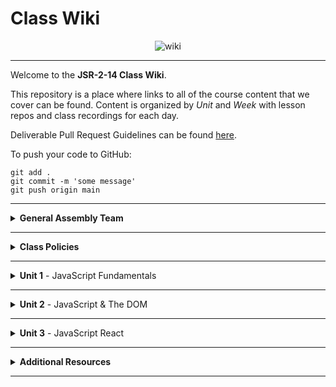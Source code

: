 # Class Wiki

<div align="center">
  <img src="https://i.imgur.com/e2Ma89q.png" alt="wiki">
</div>

____

Welcome to the <b>JSR-2-14 Class Wiki</b>.

This repository is a place where links to all of the course content that we cover can be found. Content is organized by <i>Unit</i> and <i>Week</i> with lesson repos and class recordings for each day.

Deliverable Pull Request Guidelines can be found [here](https://github.com/JSR-2-14/template_pull_request).

To push your code to GitHub:
```
git add .
git commit -m 'some message'
git push origin main
```

____

<details><summary><strong>General Assembly Team</strong></summary>

<ul type="none">

____

<div align="center">
  <img width="200px" src="https://i.imgur.com/CtbHzuV.png" alt="michael">
  <h3>Michael Lackey</h3>
  <h4>Lead Instructor</h4>
  <p>Hi! My name is Michael and I’ll be your <b>Lead Instructor</b> for the duration of the JSR-2-14 Course! My role will be to teach you everything you want to learn about JavaScript basics, and then take it even further by utilizing what we learn in JavaScript with the React Library to build some really awesome stuff!</p>
  <p>I am a software engineer with a proven track record in healthcare. I have a passion for people and love to tackle complex problems. As a seasoned leader, I am driven to help those I work with to see their potential. I’ve been with GA since 2020. I love styling with CSS and working with Front End dev frameworks like ReactJS!</p>
  <span><a href="https://github.com/mlackey9601">GitHub</a> | <a href="https://www.linkedin.com/in/michaelglackey/">LinkedIn</a> | <a href="https://michaellackey.com/">My Personal Website</a></span>
  <br>
</div>

____

<div align="center">
  <img width="200px" src="https://i.imgur.com/7e5DTEw.png" alt="filipe">
  <h3>Filipe Marques</h3>
  <h4>Instructional Associate</h4>
  <p>Hi! My name is Filipe and I’ll be your <b>Instructional Associate</b> for the duration of the JSR-2-14 Course! I will be checking your attendance, grading your assignments and helping you debug. I'll also even teach a few lessons!</p>
  <p>I am a recent graduate from GA's Software Engineering Immersive program, and I am excited to help everyone of you on this journey and make sure you get the most out of it!</p>
  <p>As a Developer I like to be innovative. I use algorithms, patterns and engineering principles to craft and mold products into something that users will love. At the same time I thrive on efficiency and work quickly.</p>
  <span><a href="https://github.com/filipeqm94">GitHub</a> | <a href="https://www.linkedin.com/in/marques-fq/">LinkedIn</a> | <a href="https://filipemarques.me/">My Personal Website</a></span>
  <br>
</div>

____

</ul>

</details>

____
<details><summary><strong>Class Policies</strong></summary><p>

Below, you will find Class Policies and Requirements as laid out in Orientation and conveyed by the Instructional Team.  We compile them here for your reference and review.

</p>

<ul type="none">

<li><details><summary><strong>Code of Conduct</strong></summary><p>

<ul>
  <li>Foster a productive classroom environment.</li>
  <li>Treat others with respect and dignity.</li>
  <li>Remember that everyone is coming at this with a different background.</li>
  <li>Professionalism in all methods of communication, both in-person <i>and</i> online.
    <ul>
      <li>Slack is an extension of our on-campus community. We ask that you remain courteous, respectful, and professional while engaging on Slack.</li>
    </ul>
  </li>
  <li><b>Zero tolerance for plagiarism and cheating.</b></li>
</ul>

</p></details></li>

<li><details><summary><strong>Deliverable Submission Requirements</strong></summary><p>

<ul>
  <li>Deliverables must be submitted following the <a href="https://github.com/JSR-2-14/template_pull_request">PR Guidelines</a>.</li>
  <li>Students must meet deliverable requirements for the submission to be marked as "Complete".</li>
  <li>Deliverables are <i>always</i> due the following class day at the beginning of class, unless otherwise stated.</li>
  <li>There is a grace period for re-submission or late submission.  All re-submits/late submits are due the <b>Monday following the week of assignment</b>.
    <ul>
      <li>Deliverables assigned on Fridays <b>do not</b> have a re-submit <i>or</i> late submit grace period.</li>
      <li>Deliverables submitted <i>after</i> the grace period <b>will not</b> be graded or accepted and will be marked as "Incomplete".</li>
    </ul>
  </li>
</ul>

</p></details></li>

<li><details><summary><strong>Graduation Requirements</strong></summary><p>

<ul>
  <li>Meet Project Requirements.
    <ul><li>Satisfactorily complete and present a project for <i>each</i> of the <b>3</b> units.</li></ul>
  </li>
  <li>Submit and complete a <i>minimum</i> of <b>80%</b> of deliverables (labs, homework, etc.).</li>
  <li>Adhere to attendance policy.
    <ul>
      <li>Students are allowed <b>3</b> absences over the <i>entire</i> course.</li>
      <li><b>3</b> tardies or early departures equals <b>1</b> absence.</li>
    </ul>
  </li>
</ul>

</p></details></li>

<li><details><summary><strong>A Note on Plagiarism</strong></summary><p>

<ul>
  <li>Plagiarism is a serious offense and grounds for immediate withdrawal.</li>
  <li>You are encouraged to ask others, including students, instructors, and sites like <i>Stack Overflow</i> for help. However, it is <b><i>not acceptable to copy</i></b> another persons code and submit it as your own. More importantly, it is detrimental to your own learning and growth.</li>
  <li>Small snippets of code that solve small problems taken from sites like <i>Stack Overflow</i> are generally an exception to this rule. If you aren't sure, it is your responsibility to <b><i>ask your instructor</i></b>. To be on the safe side, we ask that you credit the person/resource you got the code from in a comment, and let an instructor take a look at it.</li>
</ul>

</p></details></li>

<li><details><summary><strong>Observed Holidays</strong></summary><p>

<p>
The following dates are observed Holidays for this immersive.  There will be no class days on or within any of the date ranges listed below.  If you have any questions regarding Holidays, or have a special circumstance, please don't hesitate to reach out to your instructional team.
</p>

| Holiday | Dates |
|:---:|:---:|
| President's Day | February 21st, 2022 |

</p></details></li>

</ul></details>

____

<details><summary><strong>Unit 1</strong> - JavaScript Fundamentals</summary><p>

<ul type="none">

<details><summary><strong>Week 1</strong></summary>

<p>
In Week 1, we start off by getting all of our <b>Installations</b> done. We make sure we are all using <b>Slack</b>, the primary communication tool for our time at GA, and we make sure we are using one of the approved <b>browsers</b> for this course. Then we install <b>Homebrew</b>, which we will then use to install most of the other programs we will use throughout this course. In addition, we get our <b>Terminal</b> all set up.
</p>

| Monday: 2/14 | Wednesday: 2/16 |
|:---:|:---:|
| No Class | [Installations](https://ga-curriculum.vercel.app/docs/unit-1/installations) |


<ul type="none">

<details><summary>Class Recordings</summary>

| Monday: 2/14 | Wednesday: 2/16 |
|:---:|:---:|
| No Recording | [Recording](https://generalassembly.zoom.us/rec/share/WN5aVnpDaAwShk32-d3PpnSXNb6iSvYyDD7tnJ7ZzoYKKAXSwXZ3n9DzvNUiqiN5.ArisKG_MpxD6ltZT) |
|  | Passcode: `%&7RWHmk` |

</ul>

</details>

<details><summary><strong>Week 2</strong></summary>

<p>
In Week 2, we make sure we have a solid understanding of how to use the <b>Command Line</b>. We also discuss the fundamental aspects of using <b>GitHub</b> as our remote repository host. We also begin to learn about the basic <b>data types</b> in JavaScript.
</p>

| Monday: 2/21 | Wednesday: 2/23 |
|:---:|:---:|
| President's Day | [Command Line & GitHub](https://ga-curriculum.vercel.app/docs/unit-1/command-line-js) |
|  | [JS Data Types](https://ga-curriculum.vercel.app/docs/unit-1/data-types) |

<ul type="none">

<details><summary>Class Recordings</summary>

| Monday: 2/21 | Wednesday: 2/23 |
|:---:|:---:|
| No Recording | [Recording](https://generalassembly.zoom.us/rec/share/Q0cRNUvMeS5IhmqE9kgcqx9ThCIQ9JkFYMPe3ljqJog90Gw8ZPVu2D0942ddfl4.t5BFb-JmkOqEl633) |
|  | Passcode: `aTK5#XP4` |

</ul>

</details>

<details><summary><strong>Week 3</strong></summary>

<p>
In Week 3, we cover <b>conditional</b> statements in JavaScript as well as <b>loops</b>. Then we move into <b>functions</b> and how <b>scope</b> works in JavaScript.
</p>

| Monday: 2/28 | Wednesday: 3/2 |
|:---:|:---:|
| [Conditionals & Loops](https://ga-curriculum.vercel.app/docs/unit-1/conditionals-and-loops) | [Functions & Scope](https://ga-curriculum.vercel.app/docs/unit-1/functions-and-scope) |
|  | [Mad Libs Homework](https://ga-curriculum.vercel.app/docs/exercises/madlibs) |

<ul type="none">

<details><summary>Class Recordings</summary>

| Monday: 2/28 | Wednesday: 3/2 |
|:---:|:---:|
| [Recording](https://generalassembly.zoom.us/rec/share/EeAu6rMbFNex0-fQE0QbphWRkQqhed1VUOQGDYQKv4NFPw36hzyILbGMytRmVgQu.e8u2VJMrX26wxhPY) | [Recording](https://generalassembly.zoom.us/rec/share/XAzsAJK_uJABlgbusIW1DDicBqMbrVg5NOs1KOZ74sNVqzHV_83XSHrQL1v19u3u.l177QLZAoPWLw130) |
| Passcode: `tDG1=5Y%` | Passcode: `&13Xb^pJ` |

</ul>

</details>

<details><summary><strong>Week 4</strong></summary>

<p>
In Week 4, we go in depth with JavaScript <b>objects</b> and what a powerful data structure they can be. We are also introduced to our <b>first project</b>, a Choose Your Own Adventure game!
</p>

| Monday: 3/7 | Wednesday: 3/9 |
|:---:|:---:|
| [JS Objects](https://ga-curriculum.vercel.app/docs/unit-1/objects-and-json) | [Intro to Project 1](https://ga-curriculum.vercel.app/docs/projects/CYOA) |
| [Jurassic Objects Lab](https://ga-curriculum.vercel.app/docs/exercises/jurassic-objects) |  |

<ul type="none">

<details><summary>Class Recordings</summary>

| Monday: 3/7 | Wednesday: 3/9 |
|:---:|:---:|
| [Recording](https://generalassembly.zoom.us/rec/share/V8t9JHNppbTM3BIZQHqgoZkbeJ030vaHNX8X8TGMidzT8LPGhQMs2Wj5pH2zxO2p.XwfMoTo62a65iM3J) | [Recording](https://generalassembly.zoom.us/rec/share/KHzyOtoXP3GsmCu-P5aeLWeclfb5P8JB8xR04jeKC6Jho9vRQRarzpPvHVEvpQ.0ZmbbR9Xuci2AVsF) |
| Passcode: `wg8s+WNw` | Passcode: `0Awy=VT&` |

</ul>

</details>

</details>

____

<details><summary><strong>Unit 2</strong> - JavaScript & The DOM</summary><p>

<ul type="none">

<details><summary><strong>Week 5</strong></summary>

<p>
In Week 5, we are introduced to the <b>DOM</b>. Then we get some practice working with it by trying to fix up a certain someone's broken website. Then, we learn about JavaScript <b>events</b> that can affect the DOM. Finally, we cover <b>Higher Order Functions</b> and how they can make our code more efficient and easier to write.
</p>

| Monday | Wednesday |
|:---:|:---:|
| [Intro to the DOM](https://ga-curriculum.vercel.app/docs/unit-2/intro-to-dom) | [DOM Events](https://ga-curriculum.vercel.app/docs/unit-2/dom-events) |
| [Fast & Furious Lab](https://ga-curriculum.vercel.app/docs/exercises/js-fast-and-furious) | [Higher Order Functions](https://ga-curriculum.vercel.app/docs/unit-2/higher-order-functions) |
| []() | [Higher Order Functions Lab](https://ga-curriculum.vercel.app/docs/exercises/hof) |

<ul type="none">

<details><summary>Class Recordings</summary>

| Monday | Wednesday |
|:---:|:---:|
| [Recording](https://generalassembly.zoom.us/rec/share/MlmL_yeQmZwjaQV6tVjhoUguBafdmlCa2-4558Cakg_ShtzXC_RScF7e8xvQtypG.XyzuQGEVh8oeWoyW) | [Recording](https://generalassembly.zoom.us/rec/share/lfnfNeOcw9AJzvCKBoVa5SfIPcWH2RS0GhN0iN0YXsQHOLAUmgrxB0P-vIQlMD0.1oaxIzqL61EOKdNV) |
| Passcode: `2.qHw31x` | Passcode: `82&W6j+e` |

</ul>

</details>

<details><summary><strong>Week 6</strong></summary>

<p>
  In Week 6, we learn how to make <b>axios</b> calls to <b>APIs</b> in order to flesh our apps out with robust data.
</p>

| Monday | Wednesday |
|:---:|:---:|
| [JS & APIs](https://ga-curriculum.vercel.app/docs/unit-2/js-and-apis) | [Intro to Project 2](https://ga-curriculum.vercel.app/docs/unit-2/intro-to-API-site) |


<ul type="none">

<details><summary>Class Recordings</summary>

| Monday | Wednesday |
|:---:|:---:|
| [Recording](https://generalassembly.zoom.us/rec/share/Xlax8piqTRw9VB-wVqUOiNZk5jh5itZUY3O1u7HY5HISAZOMZIq3rCW--W_FnaXn.yqv8NSw9SA3iDLZC) | No Recording |
| Passcode: `V6zGE!h9` |  |

</ul>

<br>

</details>

</details>

____

<details><summary><strong>Unit 3</strong> - JavaScript React</summary><p>

<ul type="none">

<details><summary><strong>Week 7</strong></summary>

<p>
  In Week 7, we learn how we can use JavaScript with external libraries like <b>React</b> to make our web pages even more dynamic. We learn how <b>components</b> in React can make our code more modular and reusable. Then we learn how the relationships between our components matter by building out <b>Component Hierarchy Diagrams</b>. We learn to pass <b>props</b> between our components and get to practice this concept with a fun Lord of the Rings lab.
</p>

| Monday | Wednesday |
|:---:|:---:|
| [Intro to React](https://ga-curriculum.vercel.app/docs/unit-3/intro-react) | [Component Hierarchy Diagrams](https://ga-curriculum.vercel.app/docs/unit-3/component-hierarchy) |
| [React Components](https://ga-curriculum.vercel.app/docs/unit-3/react-components) | [React Props](https://ga-curriculum.vercel.app/docs/unit-3/react-props) |
| []() | [React LOTR Lab](https://ga-curriculum.vercel.app/docs/exercises/react-lotr) |


<ul type="none">

<details><summary>Class Recordings</summary>

| Monday | Wednesday |
|:---:|:---:|
| [Recording](https://generalassembly.zoom.us/rec/share/c0nGfVHvBB27VB-k0X63tHDsewDyJ6zBeO5oeoR3TlvqViVXGlSZUo_Gn6KQX5EJ.oiHb23nsyGkzrK48) | [Recording](https://generalassembly.zoom.us/rec/share/El8ETG4uhF2s7_McanWePFL9bLsVQU1Bt2dcRBLEnJ5DNZz1AwzgX_T07MjcnvdB.YTFNHFZ1xqQdYeA6) |
| Passcode: `!kSn4&RL` | Passcode: `Em=?9U61` |

</ul>

</details>

<details><summary><strong>Week 8</strong></summary>

<p>
  In Week 8, we learn a more efficient way to get our components on the page by <b>mapping</b> through our data. Then we practice with a big lab as we map through movie data to create a web page.
</p>

| Monday | Wednesday |
|:---:|:---:|
| [Mapping Components](https://ga-curriculum.vercel.app/docs/unit-3/mapping-components) | [Movie Mapping](https://ga-curriculum.vercel.app/docs/exercises/movie-mapping) |
| [Mapping Contacts](https://ga-curriculum.vercel.app/docs/exercises/mapping-components) |  |


<ul type="none">

<details><summary>Class Recordings</summary>

| Monday | Wednesday |
|:---:|:---:|
| [Recording](https://generalassembly.zoom.us/rec/share/_jd-86tS2nM4UI_toxd-rUt8QVmm-5iDJ8hamPSRgLatCHyjY0BY7Rgsjqa_v36z.aauF_EBfULNOmxMd) | [Recording](https://generalassembly.zoom.us/rec/share/nzZ0bMimz7hwT3g_Ce4ab8X5IfRLBl8kzVACfpqzmmzejzSxtk8W26kWDhdeo2VQ.4AMB2MpUB1CUQM-L) |
| Passcode: `DX%y%l+7` | Passcode: `y5mr+E^h` |

</ul>

<br>

</details>
  
<details><summary><strong>Week 9</strong></summary>

<p>
  In Week 9, we get into a heavier concept with React: <b>State & Hooks</b>, and we learn how to use these new tools to more effectively craft our pages. Then we practice by building out an ATM with <b>useState</b>. Then we learn about another hook called <b>useEffect</b>.
</p>

| Monday | Wednesday |
|:---:|:---:|
| [Intro to Hooks & State](https://ga-curriculum.vercel.app/docs/unit-3/intro-state-hooks) | [Hooks ATM](https://ga-curriculum.vercel.app/docs/exercises/hooks-atm) |
|  | [useEffect](https://ga-curriculum.vercel.app/docs/unit-3/useEffect) |


<ul type="none">

<details><summary>Class Recordings</summary>

| Monday | Wednesday |
|:---:|:---:|
| [Recording](https://generalassembly.zoom.us/rec/share/U_UXobJ6O1yUoFXBD7L0nJQt0NdQC4sLuOp9LUAjGYE2sROb35Aka4b9wwsZOBQZ.Y7N9DqrBBo-CCH_G) | [Recording](https://generalassembly.zoom.us/rec/share/MHvjEnsljL7egnKSbJ65vtO6zKBq6vcBuHYHnAMXNfnkELKiwc2JF7ah-nsuVSln.bJHQUWUKaHrud4qX) |
| Passcode: `3bNia=js` | Passcode: `D&hw1jjR` |

</ul>

<br>

</details>
  
<details><summary><strong>Week 10</strong></summary>

<p>
  In Week 10, we learn how to make <b>API calls with React</b> by utilizing useEffect and get to practice that by doing a Kanye West lab.
</p>

| Monday | Wednesday |
|:---:|:---:|
| [React w/ APIs](https://ga-curriculum.vercel.app/docs/unit-3/react-APIs) | [Kanye useEffect Lab](https://ga-curriculum.vercel.app/docs/exercises/kanye-useEffect) |
|  | [Intro to Project 3](https://ga-curriculum.vercel.app/docs/unit-3/intro-to-react-APIs) |


<ul type="none">

<details><summary>Class Recordings</summary>

| Monday | Wednesday |
|:---:|:---:|
| [Recording](https://generalassembly.zoom.us/rec/share/cFM8BStWQxc-OcPgZkekC1RKKW_ANajsXjvXjymGOKt9RsC5lZ0UnOS036SlctEL.d8Cgfvc4DG55o55w) | [Recording](https://generalassembly.zoom.us/rec/share/hPFwOj2XVqB19oqF1q5atz8BxkcOlofXPWHIVDzjSl7HWYMeX1C2TBcPAzq0szg.8b0MyeI0_C_n8Hhi) |
| Passcode: `Ee=$99D=` | Passcode: `Dsh2@!uR` |

</ul>

<br>

</details>

</details>

____

</details>

<details><summary><strong>Additional Resources</strong></summary><p>

Below is a list of additional resources that were hand-picked by your instructors. If you find that you don't have the time during the immersive, these resources will still help to solidify your understanding of key concepts after graduation.
  <ul type="none">

  <li><details><summary><strong>Practice</strong> - sites to hone your skills</summary><p>

  - [Codeacademy](https://www.codecademy.com/catalog)
  - [Codewars](https://www.codewars.com)
  - [CSS Battle](https://cssbattle.dev/)
  - [CSS Diner](https://flukeout.github.io/)
  - [Flexbox Froggy](https://flexboxfroggy.com/)
  - [Grid Garden](https://cssgridgarden.com/)
  - [Screeps](https://screeps.com/)
  </p></details></li>

  <li><details><summary><strong>Reading</strong> - helpful articles and topics</summary><p>

  - [10 Need-to-know Mac Terminal Commands](https://scotch.io/bar-talk/10-need-to-know-mac-terminal-commands)
  - [Eloquent JavaScript](https://eloquentjavascript.net/)
  - [CSS Tricks](https://css-tricks.com/)
  - [Rubber Duck Debugging](https://rubberduckdebugging.com/)
  - [Medium: What Is An API?](https://medium.com/free-code-camp/what-is-an-api-in-english-please-b880a3214a82)
  - [Medium: Higher Order Functions](https://medium.com/javascript-in-plain-english/4-must-know-higher-order-functions-in-javascript-411f85545881)
  - [Medium: Local Git Repos vs Remote Repos](https://medium.com/swlh/git-local-repo-and-github-remote-repo-eae1c948fbf5)
  - [Medium: Explaining API's](https://medium.com/javascript-in-plain-english/many-developers-struggle-with-explaining-apis-20a071d74596)
  </p></details></li>

  <li><details><summary><strong>Documentation</strong> - commonly used docs for reference</summary><p>

  - [MDN JavaScript Docs](https://developer.mozilla.org/en-US/docs/Web/JavaScript/Guide)
  - [W3Schools CSS Docs](https://www.w3schools.com/cssref/default.asp)
  - [React Docs](https://reactjs.org/docs/getting-started.html)

  </p></details></li>

  <li><details><summary><strong>Cheatsheets</strong> - quick references</summary><p>

  - [Mac Terminal Commands Cheatsheet](https://www.makeuseof.com/tag/mac-terminal-commands-cheat-sheet/)
  - [OhMyZsh Cheatsheet](https://github.com/ohmyzsh/ohmyzsh/wiki/Cheatsheet)
  - [VSCode Keyboard Shortcut Cheatsheet](https://code.visualstudio.com/shortcuts/keyboard-shortcuts-macos.pdf)
  - [Markdown Cheatsheet](https://www.markdownguide.org/cheat-sheet/)
  - [JavaScript Cheatsheet](https://websitesetup.org/javascript-cheat-sheet/)
  - [ES6 Cheatsheet](https://devhints.io/es6)
  </p></details></li>

  </ul>

</p></details>

____
